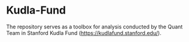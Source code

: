 # Kudla-Fund

The repository serves as a toolbox for analysis conducted by the Quant Team in Stanford Kudla Fund (https://kudlafund.stanford.edu/).